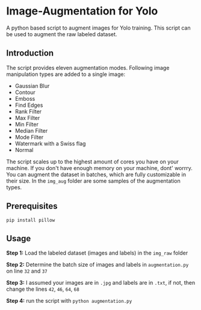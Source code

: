 # Image-Augmentation for Yolo
A python based script to augment images for Yolo training. This script can be used to augment the raw labeled dataset. 

## Introduction
The script provides eleven augmentation modes. Following image manipulation types are added to a single image:

- Gaussian Blur
- Contour
- Emboss
- Find Edges
- Rank Filter
- Max Filter
- Min Filter
- Median Filter
- Mode Filter
- Watermark with a Swiss flag
- Normal

The script scales up to the highest amount of cores you have on your machine. If you don't have enough memory on your machine, dont' worrry. You can augment the dataset in batches, which are fully customizable in their size.
In the `img_aug` folder are some samples of the augmentation types.

## Prerequisites
```pip install pillow```

## Usage ##
**Step 1:** Load the labeled dataset (images and labels) in the `img_raw` folder

**Step 2:** Determine the batch size of images and labels in `augmentation.py` on line `32` and `37`

**Step 3:** I assumed your images are in `.jpg` and labels are in `.txt`, if not, then change the lines `42`, `46`, `64`, `68`

**Step 4:** run the script with `python augmentation.py`
